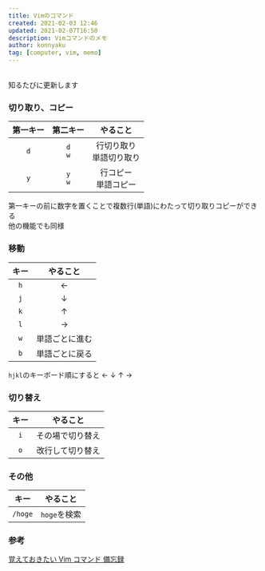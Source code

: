 ```yaml
---
title: Vimのコマンド
created: 2021-02-03 12:46
updated: 2021-02-07T16:50
description: Vimコマンドのメモ
author: konnyaku
tag: [computer, vim, memo]
---
```


<br>
知るたびに更新します

### 切り取り、コピー

| 第一キー |  第二キー  |          やること          |
| :------: | :--------: | :------------------------: |
|   `d`    | `d`<br>`w` | 行切り取り<br>単語切り取り |
|   `y`    | `y`<br>`w` |   行コピー<br>単語コピー   |

第一キーの前に数字を置くことで複数行(単語)にわたって切り取りコピーができる  
他の機能でも同様

### 移動

| キー |    やること    |
| :--: | :------------: |
| `h`  |       ←        |
| `j`  |       ↓        |
| `k`  |       ↑        |
| `l`  |       →        |
| `w`  | 単語ごとに進む |
| `b`  | 単語ごとに戻る |

`hjkl`のキーボード順にすると ← ↓ ↑ →

### 切り替え

| キー |     やること     |
| :--: | :--------------: |
| `i`  | その場で切り替え |
| `o`  | 改行して切り替え |

### その他

|  キー   |   やること   |
| :-----: | :----------: |
| `/hoge` | `hoge`を検索 |

### 参考

[覚えておきたい Vim コマンド 備忘録](https://qiita.com/colorrabbit/items/755cfbb0e97d48280775)
